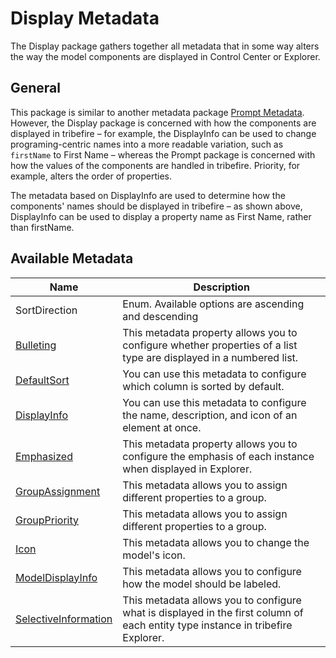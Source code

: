 # Display Metadata

The Display package gathers together all metadata that in some way alters the way the model components are displayed in Control Center or Explorer.

## General

This package is similar to another metadata package [Prompt Metadata](../PROMPT/prompt_metadata.md). However, the Display package is concerned with how the components are displayed in tribefire – for example, the DisplayInfo can be used to change programing-centric names into a more readable variation, such as `firstName` to First Name – whereas the Prompt package is concerned with how the values of the components are handled in tribefire. Priority, for example, alters the order of properties.

The metadata based on DisplayInfo are used to determine how the components' names should be displayed in tribefire – as shown above, DisplayInfo can be used to display a property name as First Name, rather than firstName.

## Available Metadata

Name    | Description  
------- | -----------
SortDirection | Enum. Available options are ascending and descending
[Bulleting](bulleting.md) |  This metadata property allows you to configure whether properties of a list type are displayed in a numbered list.
[DefaultSort](defaultsort.md) | You can use this metadata to configure which column is sorted by default.
[DisplayInfo](displayinfo.md) | You can use this metadata to configure the name, description, and icon of an element at once.
[Emphasized](emphasized.md) | This metadata property allows you to configure the emphasis of each instance when displayed in Explorer.
[GroupAssignment](groupassignment.md) | This metadata allows you to assign different properties to a group.
[GroupPriority](grouppriority.md) | This metadata allows you to assign different properties to a group.
[Icon](icon.md) | This metadata allows you to change the model's icon.
[ModelDisplayInfo](modeldisplayinfo.md) | This metadata allows you to configure how the model should be labeled. 
[SelectiveInformation](selectiveinformation.md) | This metadata allows you to configure what is displayed in the first column of each entity type instance in tribefire Explorer.

